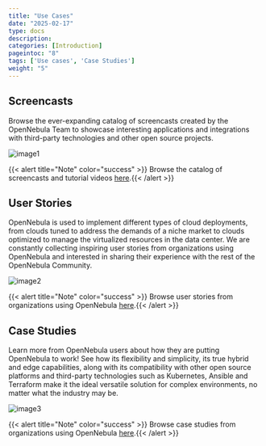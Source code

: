 ```yaml
---
title: "Use Cases"
date: "2025-02-17"
type: docs
description:
categories: [Introduction]
pageintoc: "8"
tags: ['Use cases', 'Case Studies']
weight: "5"
---
```


<a id="use-case-screencasts"></a>

<!--# Use Cases -->

## Screencasts

Browse the ever-expanding catalog of screencasts created by the OpenNebula Team to showcase interesting applications and integrations with third-party technologies and other open source projects.

![image1](/images/use_cases.png)

{{< alert title="Note" color="success" >}}
Browse the catalog of screencasts and tutorial videos [here](https://opennebula.io/screencasts/).{{< /alert >}} 

## User Stories

OpenNebula is used to implement different types of cloud deployments, from clouds tuned to address the demands of a niche market to clouds optimized to manage the virtualized resources in the data center. We are constantly collecting inspiring user stories from organizations using OpenNebula and interested in sharing their experience with the rest of the OpenNebula Community.

![image2](/images/user_stories.png)

{{< alert title="Note" color="success" >}}
Browse user stories from organizations using OpenNebula [here](https://opennebula.io/opennebula-user-stories/).{{< /alert >}} 

## Case Studies

Learn more from OpenNebula users about how they are putting OpenNebula to work! See how its flexibility and simplicity, its true hybrid and edge capabilities, along with its compatibility with other open source platforms and third-party technologies such as Kubernetes, Ansible and Terraform make it the ideal versatile solution for complex environments, no matter what the industry may be.

![image3](/images/case_studies.png)

{{< alert title="Note" color="success" >}}
Browse case studies from organizations using OpenNebula [here](https://opennebula.io/case-studies/).{{< /alert >}} 
